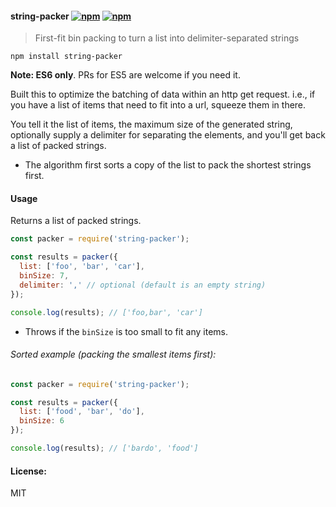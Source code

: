#### string-packer [![npm](http://img.shields.io/npm/v/string-packer.svg)](https://npmjs.org/package/string-packer) [![npm](http://img.shields.io/npm/dm/string-packer.svg)](https://npmjs.org/package/string-packer)

> First-fit bin packing to turn a list into delimiter-separated strings

`npm install string-packer`

**Note: ES6 only**. PRs for ES5 are welcome if you need it.

Built this to optimize the batching of data within an http get request.
i.e., if you have a list of items that need to fit into a url, squeeze them in there.

You tell it the list of items, the maximum size of the generated string, optionally
supply a delimiter for separating the elements, and you'll get back a list of
packed strings.

* The algorithm first sorts a copy of the list to pack the shortest strings first.

#### Usage

Returns a list of packed strings.

```js
const packer = require('string-packer');

const results = packer({
  list: ['foo', 'bar', 'car'],
  binSize: 7,
  delimiter: ',' // optional (default is an empty string)
});

console.log(results); // ['foo,bar', 'car']
```

* Throws if the `binSize` is too small to fit any items.

###### Sorted example (packing the smallest items first):

```js
const packer = require('string-packer');

const results = packer({
  list: ['food', 'bar', 'do'],
  binSize: 6
});

console.log(results); // ['bardo', 'food']
```

#### License:

MIT